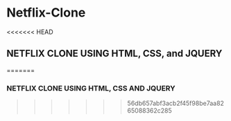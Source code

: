# Netflix-Clone

<<<<<<< HEAD
## NETFLIX CLONE USING HTML, CSS, and JQUERY
=======
### NETFLIX CLONE USING HTML, CSS AND JQUERY

>>>>>>> 56db657abf3acb2f45f98be7aa8265088362c285

